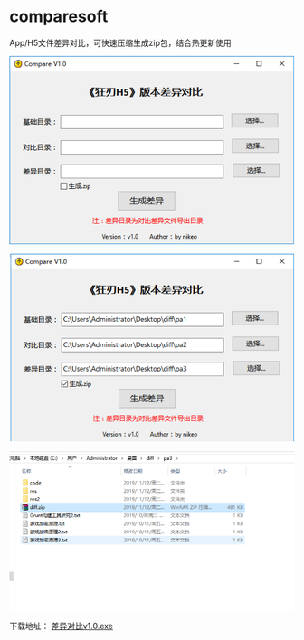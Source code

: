 # comparesoft
App/H5文件差异对比，可快速压缩生成zip包，结合热更新使用  


![avatar](/Publish/差异对比v1.0.png)

![avatar](/Publish/diff1.png)

![avatar](/Publish/diff.png)

下载地址： [差异对比v1.0.exe](https://github.com/nikeoboy/comparesoft/raw/master/Publish/%E5%B7%AE%E5%BC%82%E5%AF%B9%E6%AF%94v1.0.exe "点击下载")
